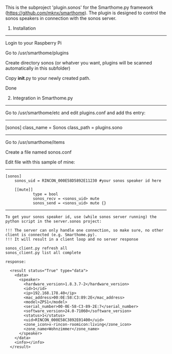 This is the subproject 'plugin.sonos' for the Smarthome.py framework (https://github.com/mknx/smarthome).
The plugin is designed to control the sonos speakers in connection with the sonos server.

1. Installation
-----------------------------

  Login to your Raspberry Pi
  
  Go to /usr/smarthome/plugins
  
  Create directory sonos (or whatver you want, plugins will be scanned automatically in this subfolder)
  
  Copy __init__.py to your newly created path.
  
  Done


2. Integration in Smarthome.py
------------------------------

  Go to /usr/smarthome/etc and edit plugins.conf and add ths entry:
  
  *****************************************************************************
  [sonos]
        class_name = Sonos
        class_path = plugins.sono
  *****************************************************************************


  Go to /usr/smarthome/items
  
  Create a file named sonos.conf
  
  Edit file with this sample of mine:
  
  *****************************************************************************
    [sonos]
        sonos_uid = RINCON_000E58D5892E11230 #your sonos speaker id here

        [[mute]]
                type = bool
                sonos_recv = <sonos_uid> mute
                sonos_send = <sonos_uid> mute {}
  *****************************************************************************  
  
    To get your sonos speaker id, use (while sonos server running) the python script in the server.sonos project:
      
    !!! The server can only handle one connection, so make sure, no other client is connected (e.g. Smarthome.py).
    !!! It will result in a client loop and no server response 
      
    sonos_client.py refresh all
    sonos_client.py list all complete
      
    response:
      
      <result status="True" type="data">
        <data>
          <speaker>
            <hardware_version>1.8.3.7-2</hardware_version>
            <id>1</id>
            <ip>192.168.178.40</ip>
            <mac_address>00:0E:58:C3:89:2E</mac_address>
            <model>ZPS1</model>
            <serial_number>00-0E-58-C3-89-2E:7</serial_number>
            <software_version>24.0-71060</software_version>
            <status>1</status>
            <uid>RINCON_000E58C3892E01400</uid>
            <zone_icon>x-rincon-roomicon:living</zone_icon>
            <zone_name>Wohnzimmer</zone_name>
          </speaker>
        </data>
        <info></info>
      </result>      
        
    
